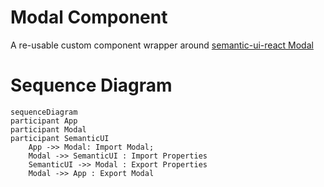 # Modal Component

A re-usable custom component wrapper around [semantic-ui-react Modal](https://react.semantic-ui.com/modules/modal)

# Sequence Diagram

```mermaid
sequenceDiagram
participant App
participant Modal
participant SemanticUI
    App ->> Modal: Import Modal;
    Modal ->> SemanticUI : Import Properties
    SemanticUI ->> Modal : Export Properties
    Modal ->> App : Export Modal
```
